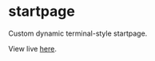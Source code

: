 # startpage

Custom dynamic terminal-style startpage.



View live [here](https://shahmilav.github.io/startpage/).
